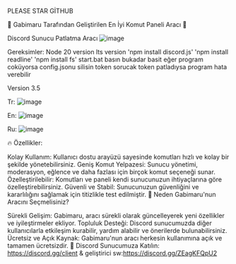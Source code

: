 PLEASE STAR GİTHUB 

🚀 Gabimaru Tarafından Geliştirilen En İyi Komut Paneli Aracı 🚀

Discord Sunucu Patlatma Aracı 
![image](https://github.com/cevatdev/discordnukertool/assets/164677184/3298aad2-b680-4138-8a2f-8911dcac0f78)

Gereksimler:
Node 20 version lts version
'npm install discord.js'
'npm install readline'
'npm install fs'
start.bat basın bukadar basit eğer program coküyorsa config.jsonu silisin token sorucak token patladıysa program hata verebilir

Version 3.5

Tr:
![image](https://github.com/cevatdev/discordnukertool/assets/164677184/3298aad2-b680-4138-8a2f-8911dcac0f78)

En:
![image](https://github.com/cevatdev/discordnukertool/assets/164677184/abaa71a9-c095-4265-af0f-172da4175af7)

Ru:
![image](https://github.com/cevatdev/discordnukertool/assets/164677184/24fca8c2-0675-4de3-ae1d-f24fb8a8ed04)

🔥 Özellikler:

Kolay Kullanım: Kullanıcı dostu arayüzü sayesinde komutları hızlı ve kolay bir şekilde yönetebilirsiniz.
Geniş Komut Yelpazesi: Sunucu yönetimi, moderasyon, eğlence ve daha fazlası için birçok komut seçeneği sunar.
Özelleştirilebilir: Komutları ve paneli kendi sunucunuzun ihtiyaçlarına göre özelleştirebilirsiniz.
Güvenli ve Stabil: Sunucunuzun güvenliğini ve kararlılığını sağlamak için titizlikle test edilmiştir.
🌟 Neden Gabimaru'nun Aracını Seçmelisiniz?

Sürekli Gelişim: Gabimaru, aracı sürekli olarak güncelleyerek yeni özellikler ve iyileştirmeler ekliyor.
Topluluk Desteği: Discord sunucumuzda diğer kullanıcılarla etkileşim kurabilir, yardım alabilir ve önerilerde bulunabilirsiniz.
Ücretsiz ve Açık Kaynak: Gabimaru'nun aracı herkesin kullanımına açık ve tamamen ücretsizdir.
🔗 Discord Sunucumuza Katılın: https://discord.gg/client & geliştirici sw:https://discord.gg/ZEagKFQpU2
